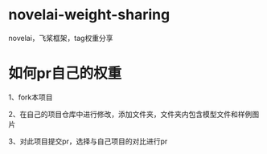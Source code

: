 # novelai-weight-sharing

novelai，飞桨框架，tag权重分享


# 如何pr自己的权重

1、fork本项目

2、在自己的项目仓库中进行修改，添加文件夹，文件夹内包含模型文件和样例图片

3、对此项目提交pr，选择与自己项目的对比进行pr
